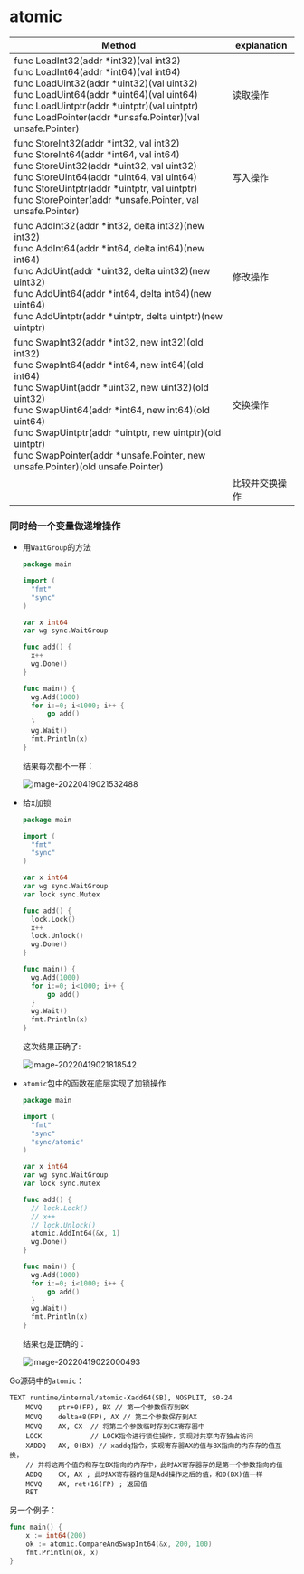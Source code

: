 # atomic

| Method                                                       | explanation    |
| ------------------------------------------------------------ | -------------- |
| func LoadInt32(addr *int32)(val int32)<br/>func LoadInt64(addr *int64)(val int64)<br/>func LoadUint32(addr *uint32)(val uint32)<br/>func LoadUint64(addr *uint64)(val uint64)<br/>func LoadUintptr(addr *uintptr)(val uintptr)<br/>func LoadPointer(addr *unsafe.Pointer)(val unsafe.Pointer) | 读取操作       |
| func StoreInt32(addr *int32, val int32)<br/>func StoreInt64(addr *int64, val int64)<br/>func StoreUint32(addr *uint32, val uint32)<br/>func StoreUint64(addr *uint64, val uint64)<br/>func StoreUintptr(addr *uintptr, val uintptr)<br/>func StorePointer(addr *unsafe.Pointer, val unsafe.Pointer) | 写入操作       |
| func AddInt32(addr *int32, delta int32)(new int32)<br/>func AddInt64(addr *int64, delta int64)(new int64)<br/>func AddUint(addr *uint32, delta uint32)(new uint32)<br/>func AddUint64(addr *int64, delta int64)(new uint64)<br/>func AddUintptr(addr *uintptr, delta uintptr)(new uintptr) | 修改操作       |
| func SwapInt32(addr *int32, new int32)(old int32)<br/>func SwapInt64(addr *int64, new int64)(old int64)<br/>func SwapUint(addr *uint32, new uint32)(old uint32)<br/>func SwapUint64(addr *int64, new int64)(old uint64)<br/>func SwapUintptr(addr *uintptr, new uintptr)(old uintptr)<br/>func SwapPointer(addr *unsafe.Pointer, new unsafe.Pointer)(old unsafe.Pointer) | 交换操作       |
|                                                              | 比较并交换操作 |



### 同时给一个变量做递增操作

- 用`WaitGroup`的方法

  ```go
  package main
  
  import (
  	"fmt"
  	"sync"
  )
  
  var x int64
  var wg sync.WaitGroup
  
  func add() {
  	x++
  	wg.Done()
  }
  
  func main() {
  	wg.Add(1000)
  	for i:=0; i<1000; i++ {
  		go add()
  	}
  	wg.Wait()
  	fmt.Println(x)
  }
  ```

  结果每次都不一样：

  ![image-20220419021532488](D:\workspace\test\src\go\go_basic\img\image-20220419021532488.png)

- 给x加锁

  ```go
  package main
  
  import (
  	"fmt"
  	"sync"
  )
  
  var x int64
  var wg sync.WaitGroup
  var lock sync.Mutex
  
  func add() {
  	lock.Lock()
  	x++
  	lock.Unlock()
  	wg.Done()
  }
  
  func main() {
  	wg.Add(1000)
  	for i:=0; i<1000; i++ {
  		go add()
  	}
  	wg.Wait()
  	fmt.Println(x)
  }
  ```

  这次结果正确了:

  ![image-20220419021818542](D:\workspace\test\src\go\go_basic\img\image-20220419021818542.png)

- `atomic`包中的函数在底层实现了加锁操作

  ```go
  package main
  
  import (
  	"fmt"
  	"sync"
  	"sync/atomic"
  )
  
  var x int64
  var wg sync.WaitGroup
  var lock sync.Mutex
  
  func add() {
  	// lock.Lock()
  	// x++
  	// lock.Unlock()
  	atomic.AddInt64(&x, 1)
  	wg.Done()
  }
  
  func main() {
  	wg.Add(1000)
  	for i:=0; i<1000; i++ {
  		go add()
  	}
  	wg.Wait()
  	fmt.Println(x)
  }
  ```

  结果也是正确的：

  ![image-20220419022000493](D:\workspace\test\src\go\go_basic\img\image-20220419022000493.png)

Go源码中的`atomic`：

```assembly
TEXT runtime∕internal∕atomic·Xadd64(SB), NOSPLIT, $0-24
	MOVQ	ptr+0(FP), BX // 第一个参数保存到BX
	MOVQ	delta+8(FP), AX // 第二个参数保存到AX
	MOVQ	AX, CX  // 将第二个参数临时存到CX寄存器中
	LOCK			// LOCK指令进行锁住操作，实现对共享内存独占访问
	XADDQ	AX, 0(BX) // xaddq指令，实现寄存器AX的值与BX指向的内存存的值互换，
	// 并将这两个值的和存在BX指向的内存中，此时AX寄存器存的是第一个参数指向的值
	ADDQ	CX, AX ; 此时AX寄存器的值是Add操作之后的值，和0(BX)值一样
	MOVQ	AX, ret+16(FP) ; 返回值
	RET
```


另一个例子：
```go
func main() {
	x := int64(200)
	ok := atomic.CompareAndSwapInt64(&x, 200, 100)
	fmt.Println(ok, x)
}
```
